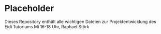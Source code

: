 # Placeholder
Dieses Repository enthält alle wichtigen Dateien zur Projektentwicklung des Eidi Tutoriums Mi 16-18 Uhr, Raphael Störk 
